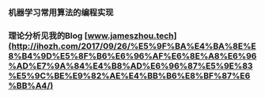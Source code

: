 ### 机器学习常用算法的编程实现
### 理论分析见我的Blog [www.jameszhou.tech](http://ihozh.com/2017/09/26/%E5%9F%BA%E4%BA%8E%E8%B4%9D%E5%8F%B6%E6%96%AF%E6%8E%A8%E6%96%AD%E7%9A%84%E4%B8%AD%E6%96%87%E5%9E%83%E5%9C%BE%E9%82%AE%E4%BB%B6%E8%BF%87%E6%BB%A4/)

